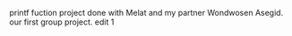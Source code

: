 printf fuction project done with Melat and my partner Wondwosen Asegid.
our first group project.
edit 1
